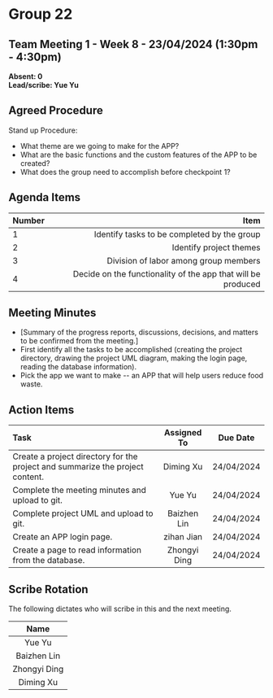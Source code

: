 # Group 22

## Team Meeting 1 - Week 8 - 23/04/2024 (1:30pm - 4:30pm)
**Absent: 0**
<br>
**Lead/scribe: Yue Yu**

## Agreed Procedure
Stand up Procedure: 
- What theme are we going to make for the APP?
- What are the basic functions and the custom features of the APP to be created?
- What does the group need to accomplish before checkpoint 1?

## Agenda Items
| Number |                                                                                                                    Item |
|:-------|------------------------------------------------------------------------------------------------------------------------:|
| 1      |                                                                             Identify tasks to be completed by the group |
| 2      |                                                                                                 Identify project themes |
| 3      |                                                                                   Division of labor among group members |
| 4      |                                                            Decide on the functionality of the app that will be produced |

## Meeting Minutes
- [Summary of the progress reports, discussions, decisions, and matters to be confirmed from the meeting.]
- First identify all the tasks to be accomplished (creating the project directory, drawing the project UML diagram, making the login page, reading the database information).
- Pick the app we want to make -- an APP that will help users reduce food waste.


## Action Items
| Task                                                                                                                              | Assigned To  |    Due Date    |
|:----------------------------------------------------------------------------------------------------------------------------------|:------------:|:--------------:|
| Create a project directory for the project and summarize the project content.                                                     |  Diming Xu   |   24/04/2024   |
| Complete the meeting minutes and upload to git.                                                                                   |    Yue Yu    |   24/04/2024   |
| Complete project UML and upload to git.                                                                                           | Baizhen Lin  |   24/04/2024   |
| Create an APP login page.                                                                                                         |  zihan Jian  |   24/04/2024   |
| Create a page to read information from the database.                                                                              | Zhongyi Ding |   24/04/2024   |



## Scribe Rotation
The following dictates who will scribe in this and the next meeting.

|     Name     |        
|:------------:|
|    Yue Yu    |
| Baizhen Lin  | 
| Zhongyi Ding |
|  Diming Xu   | 